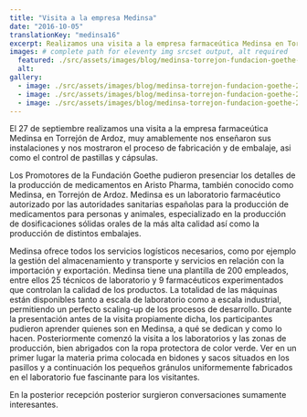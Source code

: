 ```yaml
---
title: "Visita a la empresa Medinsa"
date: "2016-10-05"
translationKey: "medinsa16"
excerpt: Realizamos una visita a la empresa farmaceútica Medinsa en Torrejón de Ardoz, muy amablemente nos enseñaron sus instalaciones y nos mostraron el proceso de fabricación y de embalaje.
images: # complete path for eleventy img srcset output, alt required
  featured: ./src/assets/images/blog/medinsa-torrejon-fundacion-goethe-2016-01.jpg
  alt:
gallery:
  - image: ./src/assets/images/blog/medinsa-torrejon-fundacion-goethe-2016-02.jpg
  - image: ./src/assets/images/blog/medinsa-torrejon-fundacion-goethe-2016-08.jpg
  - image: ./src/assets/images/blog/medinsa-torrejon-fundacion-goethe-2016-05.jpg
---
```


El 27 de septiembre realizamos una visita a la empresa farmaceútica Medinsa en Torrejón de Ardoz, muy amablemente nos enseñaron sus instalaciones y nos mostraron el proceso de fabricación y de embalaje, asi como el control de pastillas y cápsulas.

Los Promotores de la Fundación Goethe pudieron presenciar los detalles de la producción de medicamentos en Aristo Pharma, también conocido como Medinsa, en Torrejón de Ardoz. Medinsa es un laboratorio farmacéutico autorizado por las autoridades sanitarias españolas para la producción de medicamentos para personas y animales, especializado en la producción de dosificaciones sólidas orales de la más alta calidad así como la producción de distintos embalajes.

Medinsa ofrece todos los servicios logísticos necesarios, como por ejemplo la gestión del almacenamiento y transporte y servicios en relación con la importación y exportación. Medinsa tiene una plantilla de 200 empleados, entre ellos 25 técnicos de laboratorio y 9 farmacéuticos experimentados que controlan la calidad de los productos. La totalidad de las máquinas están disponibles tanto a escala de laboratorio como a escala industrial, permitiendo un perfecto scaling-up de los procesos de desarrollo. Durante la presentación antes de la visita propiamente dicha, los participantes pudieron aprender quienes son en Medinsa, a qué se dedican y como lo hacen. Posteriormente comenzó la visita a los laboratorios y las zonas de producción, bien abrigados con la ropa protectora de color verde. Ver en un primer lugar la materia prima colocada en bidones y sacos situados en los pasillos y a continuación los pequeños gránulos uniformemente fabricados en el laboratorio fue fascinante para los visitantes.

En la posterior recepción posterior surgieron conversaciones sumamente interesantes.
